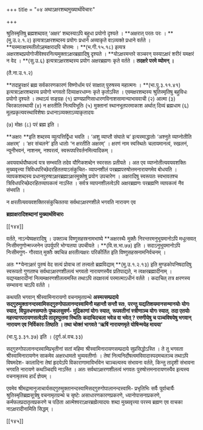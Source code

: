 +++
title = "०४ अथाऽक्षरशब्दमुख्यार्थविचारः"

+++

श्रुतिस्मृतिषु ब्रह्मशब्दवत् ‘अक्षर’ शब्दस्याऽपि बहुधा प्रयोगो दृश्यते । **अक्षरात् परतः परः । **(मु.उ.२.१.२) इत्यत्राऽक्षरशब्दस्य प्रयोगः प्रधाने अव्याकृते वाऽव्यक्ते प्रधाने वर्तते । **यस्मात्क्षरमतीतोऽहमक्षरादपि चोत्तमः । **(भ.गी.१५.१८) इत्यत्र अक्षरशब्दप्रयोगोजीवेश्वरनित्यमुक्ताऽक्षरब्रह्मादिषु दृश्यते । **योऽक्षरमन्तरे सञ्चरन् यस्याऽक्षरं शरीरं यमक्षरं न वेद । **(सु.उ.६) इत्यत्राऽक्षरशब्दस्य प्रयोग अक्षरब्रह्मणः कृते वर्तते । **तदक्षरे परमे व्योमन् ।**

(तै.ना.उ.१.२)

**तदाहुरक्षरं ब्रह्म सर्वकारणकारणं विष्णोर्धाम परं साक्षात् पुरुषस्य महात्मनः । **(भा.पु.३.११.४१) इत्यत्राऽक्षरशब्दस्य प्रयोगो भगवतो दिव्याक्षरधाम्नः कृते कृतोऽस्ति । एवमक्षरशब्दस्य श्रुतिस्मृतिषु बहुविधः प्रयोगो दृश्यते । तथाऽयं सङ्ग्रहः (१) प्राण्यप्राणिसाधारणविनाशसामान्याभाववाची (२) आत्मा (३) चिरकालस्थायी (४) न क्षरतीति नित्यविभूतिः (५) मुक्तानां स्थानभूतपरमाकाश अर्थात् दिव्यं ब्रह्मधाम (६) मूलप्रकृत्यवस्थाविशेषाः प्रधानाऽव्यक्ताऽव्याकृतादयः

(७) मोक्षः (८) परं ब्रह्म इति ।

**अक्षरः **इति शब्दस्य व्युत्पत्तिर्द्विधा भवति । ‘अशु व्याप्तौ संघाते च’ इत्यस्माद्धातोः ‘अश्नुते व्याप्नोतीति अक्षरम्’ । ‘क्षर संचलने’ इति धातोः ‘न क्षरतीति अक्षरम्’ । क्षरणं नाम स्वस्थितेः चलायमानत्वं, स्खलनं, न्यूनीभवनं, नाशनम्, नश्वरत्वं, स्वरूपपरिवर्तनमित्यादिकम् ।

अवयवार्थपौष्कल्यं यत्र सम्भवति तदेव यौगिकशब्देन स्वरसतः प्रतीयते । अत एव व्याप्नोतीत्यवयवशक्तिः मुख्यवृत्त्या त्रिविधपरिच्छेदरहिततयाऽसंकुचित- व्यापनशीलं परब्रह्मपरुषोत्तमनारायणमेव बोधयति । व्यापकशब्दस्य प्रधानपुरुषाऽक्षरब्रह्माऽक्षरमुक्तेषु प्रयोग उपचारेण । अक्षरादिषु स्वरूपतः स्वभावतश्च त्रिविधपरिच्छेदरहितव्यापकत्वं नाऽस्ति । सर्वत्र व्यापनशीलत्वेऽपि अक्षरब्रह्मणः परब्रह्मणि व्यापकत्वं नैव संभवति ।

न क्षरतीत्यवयवशक्तिरसंकुचिततया सर्वथाऽक्षरणशीले भगवति नारायण एव

**ब्रह्माक्षरादिशब्दानां मुख्यार्थविचारः**

[[१४४]]

वर्तते, नाऽन्येष्वक्षरादिषु । उक्तञ्च विष्णुसहस्रनामभाष्ये **अक्षरस्थैः मुक्तैः निरन्तरमनुभूयमानोऽपि मधूत्सवत् निःसीमगुणोन्मज्जनेन उपर्युपरि भोग्यतया उपचीयते । **(वि.स.भा.७७) इति । सदाऽनुभूयमानोऽपि निःसीमगुण- गौरवात् मुक्तैः क्वचिन्न क्षरतीत्यक्षरः परिकीर्तित इति विष्णुसहस्रनामनिर्वचनम् ।

अतः **येनाऽक्षरं पुरुषं वेद सत्यं प्रोवाच तां तत्त्वतो ब्रह्मविद्याम् **(मु.उ.१.२.१३) इति मुण्डकोपनिषदादिषु स्वरूपतो गुणतश्च सर्वथाऽक्षरणशीलत्वं भगवतो नारायणस्यैव प्रतिपाद्यते, न त्वक्षरब्रह्मादीनाम् । यद्यप्यक्षरादीनां नित्यमक्षरणशीलत्वमस्ति तथाऽपि तदक्षरत्वं परमात्माऽधीनं वर्तते । कदाचित् तत्र क्षरणस्य सम्भावना चाऽपि वर्तते ।

कथयति भगवान् श्रीस्वामिनारायणो वचनामृतग्रन्थे **अस्मत्सम्प्रदाये सद्गुरुमुक्तानन्दस्वामिसद्गुरुगोपालानन्दस्वामिनौ महान्तौ सन्तौ स्तः**,  **परन्तु यद्यतिशयमानसन्मानयोः योगः स्यात्**,  **विपुलधनसम्पत्तेः पुष्कलसुवर्ण- मुद्रिकाणां योगः स्यात्**,  **रूपवतीनां स्त्रीणाञ्च योगः स्यात्**,  **तदा एतयोः महत्त्यागपरायणसत्वेऽपि तादृश्युत्तमा स्थितिः कदाचिदचला भवेन्न वा भवेत् ? रमणीयेषु च पञ्चविषयेषु भगवान् नारायण एव निर्विकारः तिष्ठति । तथा चोक्तं भागवते ‘ऋषिं नारायणमृते योषिन्मयेह मायया’**

(भा.पु.३.३१.३७) इति । (दुर्ग.अं.वच.३३)

सद्गुरुगोपालानन्दस्वामिप्रभृतीनां सतां महिमा श्रीस्वामिनारायणसम्प्रदाये सुप्रसिद्धोऽस्ति । ते तु भगवता श्रीस्वामिनारायणेन साकमेव अक्षरधामतो भुव्यवतीर्णाः । तेषां नित्यनिर्दोषत्वमविवादास्पदमचलञ्च तथाऽपि विषमदेश- कालादिना तेषां हृदयेऽपि विकाराणामाविर्भावेन चाञ्चल्यस्य संभावना वर्तते, किन्तु तादृशी संभावना भगवति नारायणे कथञ्चिदपि नाऽस्ति । अतः सर्वथाऽक्षरणशीलत्वं भगवतः पुरुषोत्तमनारायणस्यैव इत्यस्य वचनामृतस्य हार्दं ज्ञेयम् ।

एवमेव श्रीमद्रामानुजाचार्यसद्गुरुमुक्तानन्दस्वामिसद्गुरुगोपालानन्दस्वामि- प्रभृतिभिः सर्वैः पूर्वाचार्यैः श्रुतिस्मृतिब्रह्मसूत्रेषु वचनामृतग्रन्थे च सृष्टेः असाधारणकारणप्रकरणे, ध्यानोपासनाप्रकरणे, कर्मफलप्रदातृत्वप्रकरणे च पठिता आत्मेश्वराऽक्षरब्रह्मेत्यादयः शब्दा मुख्यवृत्त्या परस्य ब्रह्मण एव वाचका नाऽक्षरादीनामिति सिद्धम् ।

[[१४५]]
